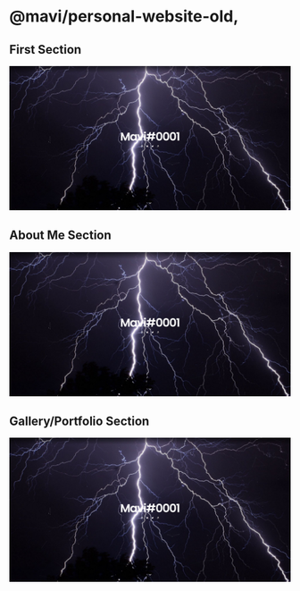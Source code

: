 # @mavi/personal-website-old,

## First Section
<p align="center">
    <img src="image1.png" alt="Example image of Website." />
</p>

## About Me Section
<p align="center">
    <img src="image1.png" alt="Example image of Website." />
</p>

## Gallery/Portfolio Section
<p align="center">
    <img src="image1.png" alt="Example image of Website." />
</p>
